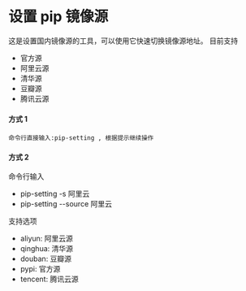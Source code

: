 # 设置 pip 镜像源

这是设置国内镜像源的工具，可以使用它快速切换镜像源地址。
目前支持
- 官方源
- 阿里云源
- 清华源
- 豆瓣源
- 腾讯云源

#### 方式 1
```
命令行直接输入:pip-setting , 根据提示继续操作
```

#### 方式 2
命令行输入
- pip-setting -s 阿里云
- pip-setting --source 阿里云

支持选项
* aliyun: 阿里云源
* qinghua: 清华源
* douban: 豆瓣源
* pypi: 官方源
* tencent: 腾讯云源
